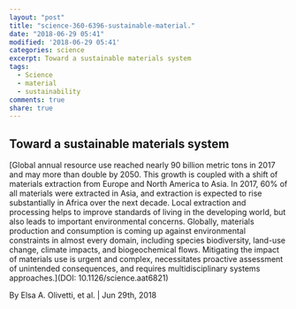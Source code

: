 ```yaml
---
layout: "post"
title: "science-360-6396-sustainable-material."
date: "2018-06-29 05:41"
modified: '2018-06-29 05:41'
categories: science
excerpt: Toward a sustainable materials system
tags:
  - Science
  - material
  - sustainability
comments: true
share: true
---
```


## Toward a sustainable materials system

[Global annual resource use reached nearly 90 billion metric tons in 2017 and may more than double by 2050. This growth is coupled with a shift of materials extraction from Europe and North America to Asia. In 2017, 60% of all materials were extracted in Asia, and extraction is expected to rise substantially in Africa over the next decade. Local extraction and processing helps to improve standards of living in the developing world, but also leads to important environmental concerns. Globally, materials production and consumption is coming up against environmental constraints in almost every domain, including species biodiversity, land-use change, climate impacts, and biogeochemical flows. Mitigating the impact of materials use is urgent and complex, necessitates proactive assessment of unintended consequences, and requires multidisciplinary systems approaches.](DOI: 10.1126/science.aat6821)

By Elsa A. Olivetti, et al. | Jun 29th, 2018

